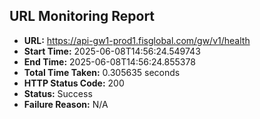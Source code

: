 ## URL Monitoring Report

- **URL:** https://api-gw1-prod1.fisglobal.com/gw/v1/health
- **Start Time:** 2025-06-08T14:56:24.549743
- **End Time:** 2025-06-08T14:56:24.855378
- **Total Time Taken:** 0.305635 seconds
- **HTTP Status Code:** 200
- **Status:** Success
- **Failure Reason:** N/A
